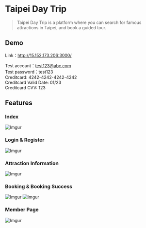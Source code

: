 # Taipei Day Trip

> Taipei Day Trip is a platform where you can search for famous attractions in Taipei, and book a guided tour.

## Demo
Link：http://15.152.173.206:3000/ <br>

Test account：test123@abc.com <br>
Test password：test123 <br>
Creditcard: 4242-4242-4242-4242 <br>
Creditcard Valid Date: 01/23 <br>
Creditcard CVV: 123 <br>

## Features

### Index
![Imgur](https://i.imgur.com/jFkVKky.png)

### Login & Register
![Imgur](https://i.imgur.com/yXjdMiH.png)

### Attraction Information
![Imgur](https://i.imgur.com/6Mcl0qb.png)

### Booking & Booking Success
![Imgur](https://i.imgur.com/Wf1MJcZ.png)
![Imgur](https://i.imgur.com/Ggcax2M.png)

### Member Page
![Imgur](https://i.imgur.com/DVACTO2.png)


